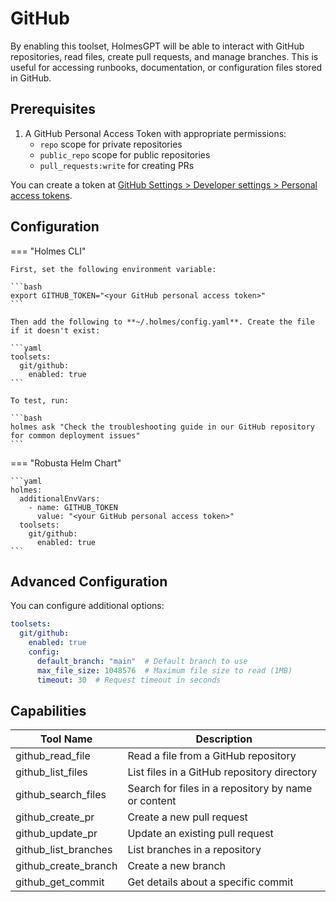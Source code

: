 # GitHub

By enabling this toolset, HolmesGPT will be able to interact with GitHub repositories, read files, create pull requests, and manage branches. This is useful for accessing runbooks, documentation, or configuration files stored in GitHub.

## Prerequisites

1. A GitHub Personal Access Token with appropriate permissions:
   - `repo` scope for private repositories
   - `public_repo` scope for public repositories
   - `pull_requests:write` for creating PRs

You can create a token at [GitHub Settings > Developer settings > Personal access tokens](https://github.com/settings/tokens).

## Configuration

=== "Holmes CLI"

    First, set the following environment variable:

    ```bash
    export GITHUB_TOKEN="<your GitHub personal access token>"
    ```

    Then add the following to **~/.holmes/config.yaml**. Create the file if it doesn't exist:

    ```yaml
    toolsets:
      git/github:
        enabled: true
    ```

    To test, run:

    ```bash
    holmes ask "Check the troubleshooting guide in our GitHub repository for common deployment issues"
    ```

=== "Robusta Helm Chart"

    ```yaml
    holmes:
      additionalEnvVars:
        - name: GITHUB_TOKEN
          value: "<your GitHub personal access token>"
      toolsets:
        git/github:
          enabled: true
    ```

## Advanced Configuration

You can configure additional options:

```yaml
toolsets:
  git/github:
    enabled: true
    config:
      default_branch: "main"  # Default branch to use
      max_file_size: 1048576  # Maximum file size to read (1MB)
      timeout: 30  # Request timeout in seconds
```

## Capabilities

| Tool Name | Description |
|-----------|-------------|
| github_read_file | Read a file from a GitHub repository |
| github_list_files | List files in a GitHub repository directory |
| github_search_files | Search for files in a repository by name or content |
| github_create_pr | Create a new pull request |
| github_update_pr | Update an existing pull request |
| github_list_branches | List branches in a repository |
| github_create_branch | Create a new branch |
| github_get_commit | Get details about a specific commit |
